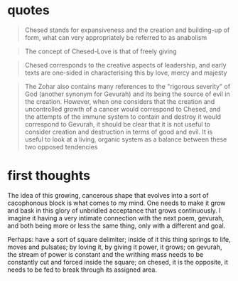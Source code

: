 # quotes

> Chesed stands for expansiveness and the creation and building-up of form, what can very appropriately be referred to as anabolism

> The concept of Chesed-Love is that of freely giving

> Chesed corresponds to the creative aspects of leadership, and early texts are one-sided in characterising this by love, mercy and majesty

> The Zohar also contains many references to the "rigorous severity" of God (another synonym for Gevurah) and its being the source of evil in the creation. However, when one considers that the creation and uncontrolled growth of a cancer would correspond to Chesed, and the attempts of the immune system to contain and destroy it would correspond to Gevurah, it should be clear that it is not useful to consider creation and destruction in terms of good and evil. It is useful to look at a living, organic system as a balance between these two opposed tendencies


# first thoughts

The idea of this growing, cancerous shape that evolves into a sort of cacophonous block is what comes to my mind. One needs to make it grow and bask in this glory of unbridled acceptance that grows continuously. I imagine it having a very intimate connection with the next poem, gevurah, and both being more or less the same thing, only with a different and goal.

Perhaps: have a sort of square delimiter; inside of it this thing springs to life, moves and pulsates; by loving it, by giving it power, it grows; on gevurah, the stream of power is constant and the writhing mass needs to be constantly cut and forced inside the square; on chesed, it is the opposite, it needs to be fed to break through its assigned area.

